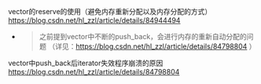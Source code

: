 
vector的reserve的使用（避免内存重新分配以及内存分配的方式） https://blog.csdn.net/hl_zzl/article/details/84944494
- > 之前提到vector中不断的push_back，会进行内存的重新自动分配的问题 （详见：https://blog.csdn.net/hl_zzl/article/details/84798804 ）

vector中push_back后iterator失效程序崩溃的原因 https://blog.csdn.net/hl_zzl/article/details/84798804
